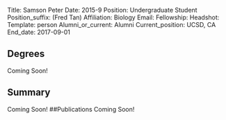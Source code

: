 Title: Samson Peter
Date: 2015-9
Position: Undergraduate Student
Position_suffix: (Fred Tan)
Affiliation: Biology
Email: 
Fellowship:
Headshot: 
Template: person
Alumni_or_current: Alumni
Current_position: UCSD, CA
End_date: 2017-09-01
<!-- Status: draft -->

## Degrees
Coming Soon!
## Summary
Coming Soon!
##Publications
Coming Soon!
